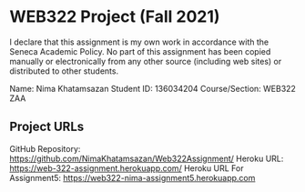 # WEB322 Project (Fall 2021)

I declare that this assignment is my own work in accordance with
the Seneca Academic Policy. No part of this assignment has been
copied manually or electronically from any other source
(including web sites) or distributed to other students.

Name: Nima Khatamsazan
Student ID: 136034204
Course/Section: WEB322 ZAA

## Project URLs 
GitHub Repository: https://github.com/NimaKhatamsazan/Web322Assignment/
Heroku URL: https://web-322-assignment.herokuapp.com/
 Heroku URL For Assignment5: https://web322-nima-assignment5.herokuapp.com

